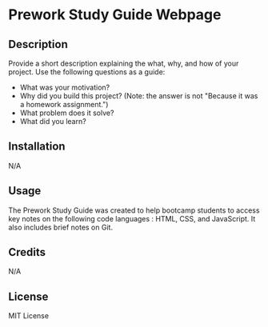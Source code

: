 # Prework Study Guide Webpage

## Description

Provide a short description explaining the what, why, and how of your project. Use the following questions as a guide:

- What was your motivation?
- Why did you build this project? (Note: the answer is not "Because it was a homework assignment.")
- What problem does it solve?
- What did you learn?


## Installation

N/A

## Usage

The Prework Study Guide was created to help bootcamp students to access key notes on the following code languages : HTML, CSS, and JavaScript. It also includes brief notes on Git. 

## Credits

N/A

## License

MIT License